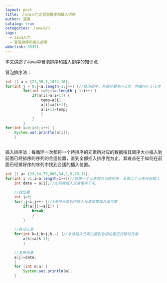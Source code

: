 ```yaml
---
layout: post
title: Ｊava入门之冒泡排序和插入排序
author: 菠菜
catalog: true
cetegories: Ｊava入门
tags:
  - Java入门
  - 冒泡排序和插入排序
abbrlink: 35371
---
```

本文讲述了Java中冒泡排序和插入排序的知识点

<!--more-->

冒泡排序法：

```java
int [] a = {21,99,3,1024,16};
for(int j = 0;j<a.length-1;j++) {//冒泡排序，外循环最多n—1次，内循环n-i-1次
		for(int i=0;i<a.length-j-1;i++) {
			if(a[i]>a[i+1]) {
				temp=a[i];					
				a[i]=a[i+1];
				a[i+1]=temp;
				}
			}
		}
for(int i=0;i<5;i++) {
	System.out.println(a[i]);
	}
    	
```
插入排序法：每循环一次都将一个待排序的元素所对应的数据按其顺序大小插入到前面已经排序的序列的合适位置，直到全部插入排序完为止，其难点在于如何在前面已经排好序的序列中找到合适的插入位置。

```java
int [] a= {23,34,75,865,34,2,5,78,34};
for(int i =1;i<a.length;i++){//将第一个元素视为已排好序，从第二个元素开始插入
	int date = a[i];//先将待插入元素保存下来。
	
	//找位置
	int j=0;
	for(;j<i;j++) {//从0号元素到待插入元素位置找合适位置
		if(a[j]>=a[i]) {
			break;
			}
		}
		
	//移动元素
	for(int k=i;k>j;k--) {//从待插入元素位置到合适位置进行移动元素
		a[k]=a[k-1];
		}
		
	//复原元素
	a[j]=date;
	}
	for (int m:a) {
		System.out.println(m);
	}
		
```
